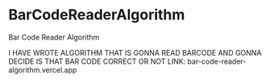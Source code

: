 # BarCodeReaderAlgorithm

Bar Code Reader Algorithm

I HAVE WROTE ALGORITHM THAT IS GONNA READ BARCODE AND GONNA DECIDE IS THAT BAR CODE CORRECT OR NOT 
LINK: bar-code-reader-algorithm.vercel.app 
